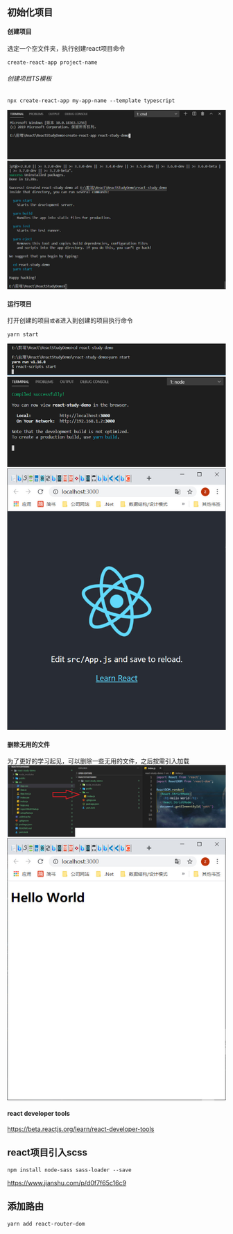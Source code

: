 ## 初始化项目
#### 创建项目
选定一个空文件夹，执行创建react项目命令
```
create-react-app project-name
```
###### 创建项目TS模板
```
npx create-react-app my-app-name --template typescript
```
![](./初始化项目/图一.jpg)
![](./初始化项目/图二.jpg)

#### 运行项目
打开创建的项目```或者```进入到创建的项目执行命令
```
yarn start
```
![](./初始化项目/图三.jpg)
![](./初始化项目/图四.jpg)
![](./初始化项目/图五.jpg)

#### 删除无用的文件
为了更好的学习起见，可以删除一些无用的文件，之后按需引入加载
![](./初始化项目/图六.jpg)
![](./初始化项目/图七.jpg)

#### react developer tools
https://beta.reactjs.org/learn/react-developer-tools

## react项目引入scss
```
npm install node-sass sass-loader --save
```
https://www.jianshu.com/p/d0f7f65c16c9


## 添加路由
```
yarn add react-router-dom
```